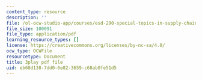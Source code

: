 ```yaml
---
content_type: resource
description: ''
file: /ol-ocw-studio-app/courses/esd-290-special-topics-in-supply-chain-management-spring-2005/eb68d1387dd06e823659c68ab0fe51d5_wvLUlPCbc5s.pdf
file_size: 100091
file_type: application/pdf
learning_resource_types: []
license: https://creativecommons.org/licenses/by-nc-sa/4.0/
ocw_type: OCWFile
resourcetype: Document
title: 3play pdf file
uid: eb68d138-7dd0-6e82-3659-c68ab0fe51d5
---
```

